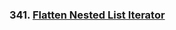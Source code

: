 ### 341. [Flatten Nested List Iterator](https://leetcode.com/problems/flatten-nested-list-iterator/description/)